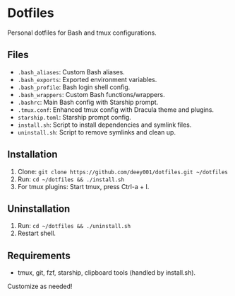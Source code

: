 # Dotfiles

Personal dotfiles for Bash and tmux configurations.

## Files
- `.bash_aliases`: Custom Bash aliases.
- `.bash_exports`: Exported environment variables.
- `.bash_profile`: Bash login shell config.
- `.bash_wrappers`: Custom Bash functions/wrappers.
- `.bashrc`: Main Bash config with Starship prompt.
- `.tmux.conf`: Enhanced tmux config with Dracula theme and plugins.
- `starship.toml`: Starship prompt config.
- `install.sh`: Script to install dependencies and symlink files.
- `uninstall.sh`: Script to remove symlinks and clean up.

## Installation
1. Clone: `git clone https://github.com/deey001/dotfiles.git ~/dotfiles`
2. Run: `cd ~/dotfiles && ./install.sh`
3. For tmux plugins: Start tmux, press Ctrl-a + I.

## Uninstallation
1. Run: `cd ~/dotfiles && ./uninstall.sh`
2. Restart shell.

## Requirements
- tmux, git, fzf, starship, clipboard tools (handled by install.sh).

Customize as needed!
